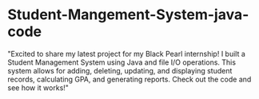 # Student-Mangement-System-java-code
"Excited to share my latest project for my Black Pearl internship! I built a Student Management System using Java and file I/O operations. This system allows for adding, deleting, updating, and displaying student records, calculating GPA, and generating reports. Check out the code and see how it works!"

